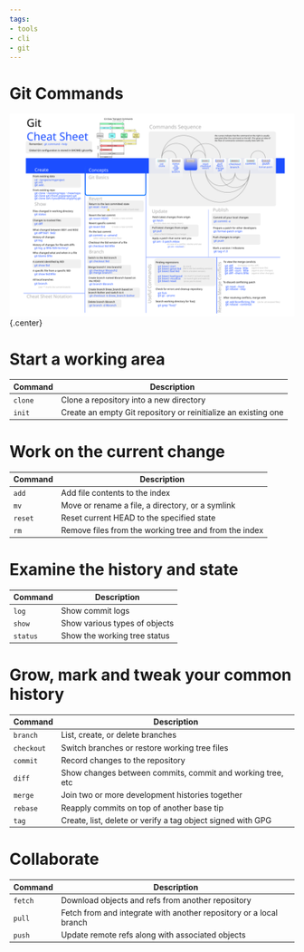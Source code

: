 ```yaml
---
tags:
- tools
- cli
- git
---
```

#  Git Commands

![Git Cheatsheet](img/git-cheatsheet.svg){.center}

# Start a working area

| Command        | Description |
| -------------- | -------------------------------------------------------- |
| `clone`        | Clone a repository into a new directory |
| `init`         | Create an empty Git repository or reinitialize an existing one |

# Work on the current change

| Command         | Description |
| --------------- | ------------------------------------------------------- |
| `add`           | Add file contents to the index |
| `mv`            | Move or rename a file, a directory, or a symlink |
| `reset`         | Reset current HEAD to the specified state |
| `rm`            | Remove files from the working tree and from the index |

# Examine the history and state

| Command         | Description |
| --------------- | ------------------------------- |
| `log`           | Show commit logs |
| `show`          | Show various types of objects |
| `status`        | Show the working tree status |

# Grow, mark and tweak your common history

| Command        | Description |
| -------------- | -------------------------------------------------------- |
| `branch`       | List, create, or delete branches |
| `checkout`     | Switch branches or restore working tree files |
| `commit`       | Record changes to the repository |
| `diff`         | Show changes between commits, commit and working tree, etc |
| `merge`        | Join two or more development histories together |
| `rebase`       | Reapply commits on top of another base tip |
| `tag`          | Create, list, delete or verify a tag object signed with GPG |

# Collaborate

| Command       | Description |
| ------------- | --------------------------------------------------------- |
| `fetch`       | Download objects and refs from another repository |
| `pull`        | Fetch from and integrate with another repository or a local branch |
| `push`        | Update remote refs along with associated objects |
